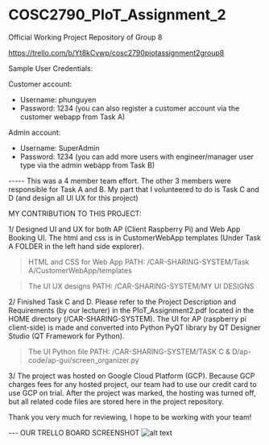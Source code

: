 # COSC2790_PIoT_Assignment_2
Official Working Project Repository of Group 8

https://trello.com/b/Yt8kCvwp/cosc2790piotassignment2group8

Sample User Credentials:

Customer account:
- Username: phunguyen
- Password: 1234
(you can also register a customer account via the customer webapp from Task A)

Admin account:
- Username: SuperAdmin
- Password: 1234
(you can add more users with engineer/manager user type via the admin webapp from Task B)

----- This was a 4 member team effort. The other 3 members were responsible for Task A and B. My part that I volunteered to do is Task C and D (and design all UI UX for this project)

MY CONTRIBUTION TO THIS PROJECT:

1/ Designed UI and UX for both AP (Client Raspberry Pi) and Web App Booking UI. The html and css is in CustomerWebApp templates (Under Task A FOLDER in the left hand side explorer).

> HTML and CSS for Web App PATH: /CAR-SHARING-SYSTEM/Task A/CustomerWebApp/templates

> The UI UX designs PATH: /CAR-SHARING-SYSTEM/MY UI DESIGNS

2/ Finished Task C and D. Please refer to the Project Description and Requirements (by our lecturer) in the PIoT_Assignment2.pdf located in the HOME directory (/CAR-SHARING-SYSTEM). The UI for AP (raspberry pi client-side) is made and converted into Python PyQT library by QT Designer Studio (QT Framework for Python). 

> The UI Python file PATH: /CAR-SHARING-SYSTEM/TASK C & D/ap-code/ap-gui/screen_organizer.py

3/ The project was hosted on Google Cloud Platform (GCP). Because GCP charges fees for any hosted project, our team had to use our credit card to use GCP on trial. After the project was marked, the hosting was turned off, but all related code files are stored here in the project repository. 

Thank you very much for reviewing, I hope to be working with your team!


--- OUR TRELLO BOARD SCREENSHOT
![alt text](https://drive.google.com/file/d/1GJ8BRkMCcL57PY2VVGW7FZxhRqdPNtl6/view?usp=sharing)
